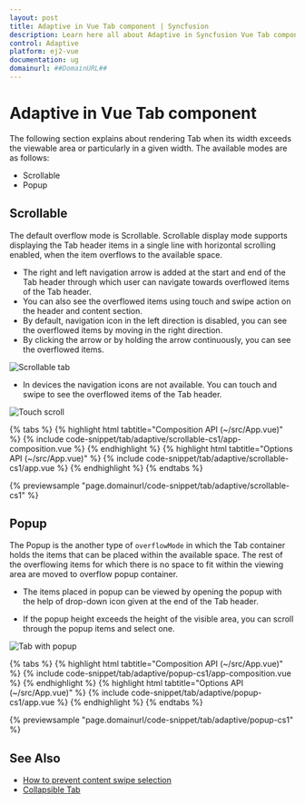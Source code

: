 ```yaml
---
layout: post
title: Adaptive in Vue Tab component | Syncfusion
description: Learn here all about Adaptive in Syncfusion Vue Tab component of Syncfusion Essential JS 2 and more.
control: Adaptive 
platform: ej2-vue
documentation: ug
domainurl: ##DomainURL##
---
```


# Adaptive in Vue Tab component

The following section explains about rendering Tab when its width exceeds the viewable area or particularly in a given width. The available
modes are as follows:

* Scrollable
* Popup

## Scrollable

The default overflow mode is Scrollable. Scrollable display mode supports displaying the Tab header items in a single line with horizontal
scrolling enabled, when the item overflows to the available space.

* The right and left navigation arrow is added at the start and end of the Tab header through which user can navigate towards overflowed
items of the Tab header.
* You can also see the overflowed items using touch and swipe action on the header and content section.
* By default, navigation icon in the left direction is disabled, you can see the overflowed items by moving in the right direction.
* By clicking the arrow or by holding the arrow continuously, you can see the overflowed items.

![Scrollable tab](images/tabscroll.gif)

* In devices the navigation icons are not available. You can touch and swipe to see the overflowed items of the Tab header.

![Touch scroll](images/touchscroll.gif)

{% tabs %}
{% highlight html tabtitle="Composition API (~/src/App.vue)" %}
{% include code-snippet/tab/adaptive/scrollable-cs1/app-composition.vue %}
{% endhighlight %}
{% highlight html tabtitle="Options API (~/src/App.vue)" %}
{% include code-snippet/tab/adaptive/scrollable-cs1/app.vue %}
{% endhighlight %}
{% endtabs %}
        
{% previewsample "page.domainurl/code-snippet/tab/adaptive/scrollable-cs1" %}

## Popup

The Popup is the another type of `overflowMode` in which the Tab container holds the items that can be placed within the available space.
The rest of the overflowing items for which there is no space to fit within the viewing area are moved to overflow popup container.

* The items placed in popup can be viewed by opening the popup with the help of drop-down icon given at the end of the Tab header.

* If the popup height exceeds the height of the visible area, you can scroll through the popup items and select one.

![Tab with popup](images/popup.gif)

{% tabs %}
{% highlight html tabtitle="Composition API (~/src/App.vue)" %}
{% include code-snippet/tab/adaptive/popup-cs1/app-composition.vue %}
{% endhighlight %}
{% highlight html tabtitle="Options API (~/src/App.vue)" %}
{% include code-snippet/tab/adaptive/popup-cs1/app.vue %}
{% endhighlight %}
{% endtabs %}
        
{% previewsample "page.domainurl/code-snippet/tab/adaptive/popup-cs1" %}

## See Also

* [How to prevent content swipe selection](./how-to/prevent-content-swipe-selection/)
* [Collapsible Tab](./how-to/create-collapsible-tabs/)
